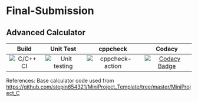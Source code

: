 # Final-Submission
## **Advanced Calculator**

|Build|Unit Test|cppcheck|Codacy|
|:--:|:--:|:--:|:--:|
|![C/C++ CI](https://github.com/99002447/Final-Submission/workflows/C/C++%20CI/badge.svg)|![Unit testing](https://github.com/99002447/Final-Submission/workflows/Unit%20testing/badge.svg)|![cppcheck-action](https://github.com/99002447/Final-Submission/workflows/cppcheck-action/badge.svg)|[![Codacy Badge](https://app.codacy.com/project/badge/Grade/7a6f551adc96477a8a04eb4efd2246dd)](https://www.codacy.com/manual/99002447/Final-Submission?utm_source=github.com&amp;utm_medium=referral&amp;utm_content=99002447/Final-Submission&amp;utm_campaign=Badge_Grade)|


References: Base calculator code used from https://github.com/stepin654321/MiniProject_Template/tree/master/MiniProject_C
          

